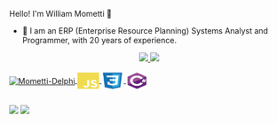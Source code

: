 Hello! I'm William Mometti 👋

- 🔭 I am an ERP (Enterprise Resource Planning) Systems Analyst and Programmer, with 20 years of experience.

<div align="center">
  <a href="https://github.com/mometti">
  <img height="180em" src="https://github-readme-stats.vercel.app/api?username=mometti&show_icons=true&theme=algolia&include_all_commits=true&count_private=true"/>
  <img height="180em" src="https://github-readme-stats.vercel.app/api/top-langs/?username=mometti&layout=compact&langs_count=7&theme=algolia"/>
</div>

<div style="display: inline_block"><br>
  <img align="center" alt="Mometti-Delphi" height="30" width="40" src="https://d2ohlsp9gwqc7h.cloudfront.net/images/logos/delphi-logo-128.webp">
  <img align="center" alt="Mometti-Js" height="30" width="40" src="https://raw.githubusercontent.com/devicons/devicon/master/icons/javascript/javascript-plain.svg">
  <img align="center" alt="Mometti-CSS" height="30" width="40" src="https://raw.githubusercontent.com/devicons/devicon/master/icons/css3/css3-original.svg">
  <img align="center" alt="Mometti-Csharp" height="30" width="40" src="https://raw.githubusercontent.com/devicons/devicon/master/icons/csharp/csharp-original.svg">
</div>
  
  ##

<div> 
 <a href="https://discord.com/mometti#5036" target="_blank"><img alt"mometti#5036" src="https://img.shields.io/badge/Discord-7289DA?style=for-the-badge&logo=discord&logoColor=white" target="_blank"></a> 
 <a href = "mailto:mometti@hotmail.com"><img src="https://img.shields.io/badge/-Hotmail-%23333?style=for-the-badge&logo=hotmail&logoColor=white" target="_blank"></a>
 
</div>
